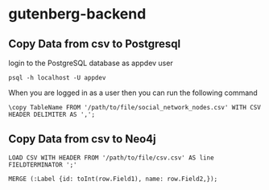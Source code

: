 # gutenberg-backend


## Copy Data from csv to Postgresql

login to the PostgreSQL database as appdev user

`psql -h localhost -U appdev`

When you are logged in as a user then you can run the following command

`\copy TableName FROM '/path/to/file/social_network_nodes.csv' WITH CSV HEADER DELIMITER AS ',';`

## Copy Data from csv to Neo4j

```
LOAD CSV WITH HEADER FROM '/path/to/file/csv.csv' AS line FIELDTERMINATOR ';'

MERGE (:Label {id: toInt(row.Field1), name: row.Field2,});


```


